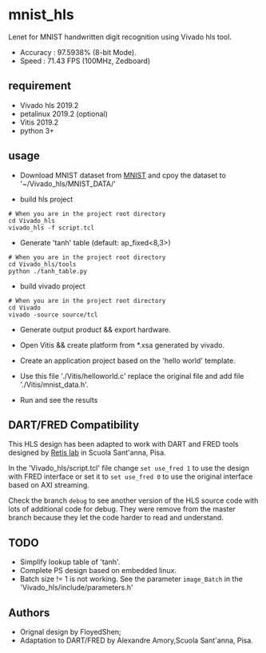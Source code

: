 # mnist_hls
 Lenet for MNIST handwritten digit recognition using Vivado hls tool.
* Accuracy : 97.5938% (8-bit Mode).
* Speed : 71.43 FPS (100MHz, Zedboard)

## requirement
* Vivado hls 2019.2
* petalinux 2019.2 (optional)
* Vitis 2019.2
* python 3+

## usage
* Download MNIST dataset from [MNIST](http://yann.lecun.com/exdb/mnist/) and cpoy the dataset to '~/Vivado_hls/MNIST_DATA/'

* build hls project
```
# When you are in the project root directory
cd Vivado_hls
vivado_hls -f script.tcl
```

* Generate 'tanh' table (default: ap_fixed<8,3>)
```
# When you are in the project root directory
cd Vivado_hls/tools
python ./tanh_table.py
```

* build vivado project
```
# When you are in the project root directory
cd Vivado
vivado -source source/tcl
```

* Generate output product && export hardware.

* Open Vitis && create platform from *.xsa generated by vivado.

* Create an application project based on the 'hello world' template.

* Use this file './Vitis/helloworld.c' replace the original file and add file './Vitis/mnist_data.h'.

* Run and see the results

## DART/FRED Compatibility

This HLS design has been adapted to work with DART and FRED tools designed by [Retis lab](retis.sssup.it/) in Scuola Sant'anna, Pisa.

In the 'Vivado_hls/script.tcl' file change `set use_fred 1` to use the design with FRED interface or set it to `set use_fred 0` to use the original interface based on AXI streaming.

Check the branch `debug` to see another version of the HLS source code with lots of additional code for debug. They were remove from the master branch because they let the code harder to read and understand.

## TODO
* Simplify lookup table of 'tanh'.
* Complete PS design based on embedded linux.
* Batch size != 1 is not working. See the parameter  `image_Batch` in the 'Vivado_hls/include/parameters.h'

## Authors

* Orignal design by FloyedShen;
* Adaptation to DART/FRED by Alexandre Amory,Scuola Sant'anna, Pisa.


